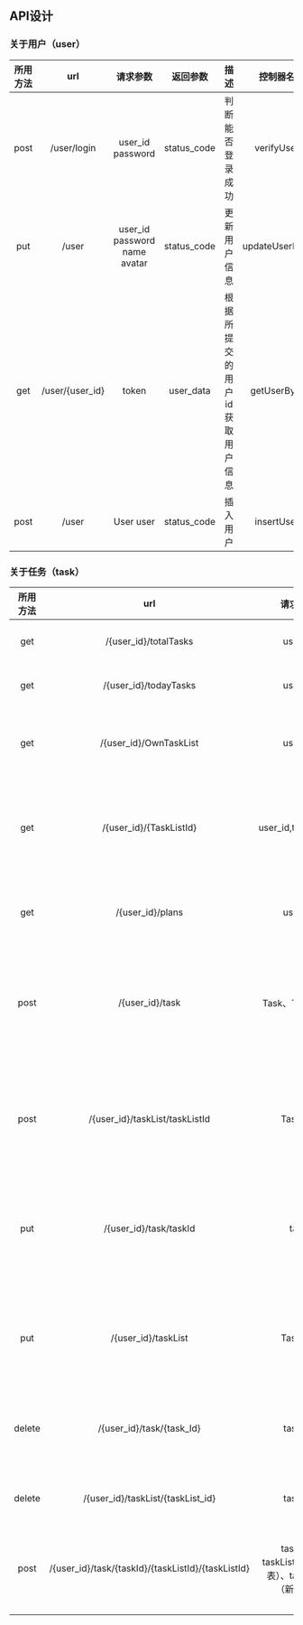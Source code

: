 ## API设计

### 关于用户（user）

| 所用方法 |       url       |           请求参数           |  返回参数   |              描述              |    控制器名    | 完成 |
| :------: | :-------------: | :--------------------------: | :---------: | :----------------------------: | :------------: | ---- |
|   post   |   /user/login   |       user_id password       | status_code |        判断能否登录成功        |   verifyUser   |      |
|   put    |      /user      | user_id password name avatar | status_code |          更新用户信息          | updateUserById | 1    |
|   get    | /user/{user_id} |            token             |  user_data  | 根据所提交的用户id获取用户信息 |  getUserById   | 1    |
|   post   |      /user      |          User user           | status_code |            插入用户            |   insertUser   | 1    |



### 关于任务（task）

| 所用方法 |                        url                         |                      请求参数                       |    返回参数    |                             描述                             |        控制器名         |
| :------: | :------------------------------------------------: | :-------------------------------------------------: | :------------: | :----------------------------------------------------------: | :---------------------: |
|   get    |               /{user_id}/totalTasks                |                       user_id                       |   List<Task>   |                   获取某一个用户的总任务表                   |      getTotalTasks      |
|   get    |               /{user_id}/todayTasks                |                       user_id                       |   List<Task>   |                     获取某用户的今日任务                     |      getTodayTasks      |
|   get    |               /{user_id}/OwnTaskList               |                       user_id                       | List<TaskList> |          根据所提交的用户id获取用户自定义的任务列表          |     getOwnTaskList      |
|   get    |              /{user_id}/{TaskListId}               |                user_id,task_list_id                 |   List<Task>   |  根据所提交的用户id和任务列表id获取该自定义分类下的任务列表  | getTaskListByTaskListId |
|   get    |                  /{user_id}/plans                  |                       user_id                       | List<TaskList> |         根据用户id返回所提交的计划（任务的分层结构）         |        getPlans         |
|   post   |                  /{user_id}/task                   |                  Task、TaskListId                   |  stutus_code   | 用户提交描述一个任务的表单,可以提交到各个分类(由taskListId标识)中 |         addTask         |
|   post   |           /{user_id}/taskList/taskListId           |                      TaskList                       |  stutus_code   | 用户提交描述一个任务列表的表单,可以提交到各个分类(由taskListId标识)中 |       addTaskList       |
|   put    |               /{user_id}/task/taskId               |                        task                         |  stutus_code   | 用户提交描述一个任务的表单,可以修改分类(由taskListId标识)中  |       updateTask        |
|   put    |                /{user_id}/taskList                 |                      TaskList                       |  stutus_code   | 用户提交描述一个任务列表的表单,可以提交到各个分类(由taskListId标识)中 |     updateTaskList      |
|  delete  |             /{user_id}/task/{task_Id}              |                       task_id                       |  stutus_code   |             根据删除的task_id删除task表中的数据              |       deleteTask        |
|  delete  |         /{user_id}/taskList/{taskList_id}          |                       task_id                       |  stutus_code   |         根据删除的taskList_id删除taskList表中的数据          |     deleteTaskList      |
|   post   | /{user_id}/task/{taskId}/{taskListId}/{taskListId} | taskId、taskList_Id（源列表）、taskListId（新列表） |  stutus_code   |              把某个task从一个分类中转移到另一个              |        moveTask         |
|          |                                                    |                                                     |                |                                                              |                         |
|          |                                                    |                                                     |                |                                                              |                         |
|          |                                                    |                                                     |                |                                                              |                         |
|          |                                                    |                                                     |                |                                                              |                         |
|          |                                                    |                                                     |                |                                                              |                         |

